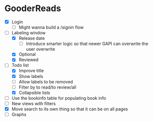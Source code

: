 # GooderReads
   - [x] Login 
       - [ ] Might wanna build a /signin flow
   - [ ] Labeling window
       - [x] Release date
            - [ ] Introduce smarter logic so that newer GAPI can overwrite the user overwrite
       - [x] Optional
       - [x] Reviewed
  - [ ] Todo list
       - [x] Improve title
       - [x] Show labels
       - [ ] Allow labels to be removed
       - [ ] Filter by to read/to review/all
       - [x] Collapsible lists
   - [ ] Use the bookinfo table for populating book info
   - [ ] New views with filters
   - [x] Move search to its own thing so that it can be on all pages
   - [ ] Graphs
